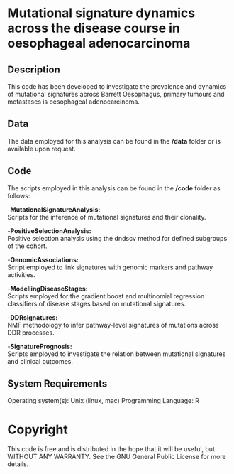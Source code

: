 # Mutational signature dynamics across the disease course in oesophageal adenocarcinoma

## Description

This code has been developed to investigate the prevalence and dynamics of mutational signatures across Barrett Oesophagus, primary tumours and metastases is oesophageal adenocarcinoma.

## Data

The data employed for this analysis can be found in the **/data** folder or is available upon request.

## Code
The scripts employed in this analysis can be found in the **/code** folder as follows:

-**MutationalSignatureAnalysis:**  
Scripts for the inference of mutational signatures and their clonality.

-**PositiveSelectionAnalysis:**  
Positive selection analysis using the dndscv method for defined subgroups of the cohort.

-**GenomicAssociations:**  
Script employed to link signatures with genomic markers and pathway activities.

-**ModellingDiseaseStages:**  
Scripts employed for the gradient boost and multinomial regression classifiers of disease stages based on mutational signatures.

-**DDRsignatures:**  
NMF methodology to infer pathway-level signatures of mutations across DDR processes.

-**SignaturePrognosis:**  
Scripts employed to investigate the relation between mutational signatures and clinical outcomes.


## System Requirements
Operating system(s): Unix (linux, mac)
Programming Language: R

# Copyright
This code is free and is distributed in the hope that it will be useful, but WITHOUT ANY WARRANTY. See the GNU General Public License for more details.
